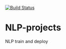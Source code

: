 [![Build Status](https://travis-ci.org/Wanke15/NLP-projects.svg?branch=master)](https://travis-ci.org/Wanke15/NLP-projects)
# NLP-projects
NLP train and deploy
